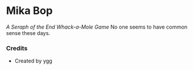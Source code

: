 # Mika Bop
*A Seraph of the End Whack-a-Mole Game*
No one seems to have common sense these days.
### Credits
- Created by ygg